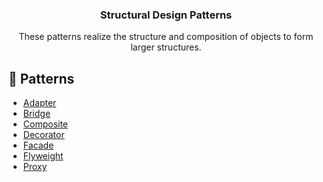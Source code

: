 <p align="center">
  <h3 align="center">Structural Design Patterns</h3>

  <p align="center">
    These patterns realize the structure and composition of objects to form larger structures.
  </p>
</p>

## 🔗 Patterns

- [Adapter](https://github.com/cnnor/design-patterns-ts/tree/main/src/structural/Adapter)
- [Bridge](https://github.com/cnnor/design-patterns-ts/tree/main/src/structural/Bridge)
- [Composite](https://github.com/cnnor/design-patterns-ts/tree/main/src/structural/Composite)
- [Decorator](https://github.com/cnnor/design-patterns-ts/tree/main/src/structural/Decorator)
- [Facade](https://github.com/cnnor/design-patterns-ts/tree/main/src/structural/Facade)
- [Flyweight](https://github.com/cnnor/design-patterns-ts/tree/main/src/structural/Flyweight)
- [Proxy](https://github.com/cnnor/design-patterns-ts/tree/main/src/structural/Proxy)
